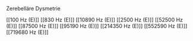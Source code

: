 Zerebelläre Dysmetrie

[[100 Hz (E)]]
[[830 Hz (E)]]
[[10890 Hz (E)]]
[[2500 Hz (E)]]
[[52500 Hz (E)]]
[[87500 Hz (E)]]
[[95190 Hz (E)]]
[[214350 Hz (E)]]
[[552590 Hz (E)]]
[[719680 Hz (E)]]